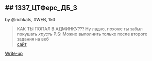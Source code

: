 ## ## 1337_ЦТФерс_ДБ_3
by @richkats, #WEB, 150  

>КАК ТЫ ПОПАЛ В АДМИНКУ??? Ну ладно, похоже ты забыл покушать *хрусть*
P.S: Можно выполнить только после второго задания на веб  
[сайт](http://surctf.ru:1984/)  


[Write-up](WRITEUP.md)  

